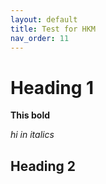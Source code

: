 ```yaml
---
layout: default
title: Test for HKM
nav_order: 11
---
```


# Heading 1

**This bold**

_hi in italics_



## Heading 2

